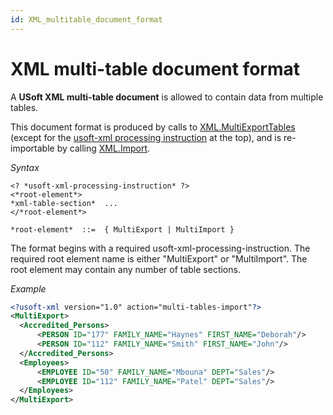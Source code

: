 ```yaml
---
id: XML_multitable_document_format
---
```


# XML multi-table document format

A **USoft XML multi-table document** is allowed to contain data from multiple tables.

This document format is produced by calls to [XML.MultiExportTables](/docs/Extensions/XML_internal_component/XMLMultiExportTables.md) (except for the [usoft-xml processing instruction](/docs/Repositories/USoft_XML_formats/usoftxml_processing_instruction.md) at the top), and is re-importable by calling [XML.Import](/docs/Extensions/XML_internal_component/XMLImport.md).

*Syntax*

```
<? *usoft-xml-processing-instruction* ?>
<*root-element*>
*xml-table-section*  ...
</*root-element*>

*root-element*  ::=  { MultiExport | MultiImport }
```

The format begins with a required usoft-xml-processing-instruction. The required root element name is either "MultiExport" or "MultiImport". The root element may contain any number of table sections.

*Example*

```xml
<?usoft-xml version="1.0" action="multi-tables-import"?>
<MultiExport>
  <Accredited_Persons>
      <PERSON ID="177" FAMILY_NAME="Haynes" FIRST_NAME="Deborah"/>
      <PERSON ID="112" FAMILY_NAME="Smith" FIRST_NAME="John"/>
  </Accredited_Persons>
  <Employees>
      <EMPLOYEE ID="50" FAMILY_NAME="Mbouna" DEPT="Sales"/>
      <EMPLOYEE ID="112" FAMILY_NAME="Patel" DEPT="Sales"/>
  </Employees>
</MultiExport>
```